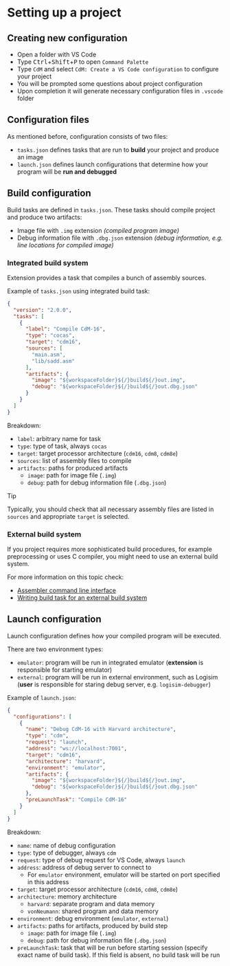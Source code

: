 # Setting up a project

## Creating new configuration 

- Open a folder with VS Code
- Type <kbd>Ctrl</kbd>+<kbd>Shift</kbd>+<kbd>P</kbd> to open `Command Palette`
- Type `CdM` and select `CdM: Create a VS Code configuration` to configure your project
- You will be prompted some questions about project configuration
- Upon completion it will generate necessary configuration files in `.vscode` folder

## Configuration files

As mentioned before, configuration consists of two files:
- `tasks.json` defines tasks that are run to **build** your project and produce an image
- `launch.json` defines launch configurations that determine how your program will be **run and debugged**

## Build configuration

Build tasks are defined in `tasks.json`. These tasks should compile project and produce two artifacts:
- Image file with `.img` extension *(compiled program image)*
- Debug information file with `.dbg.json` extension *(debug information, e.g. line locations for compiled image)*

### Integrated build system

Extension provides a task that compiles a bunch of assembly sources.

Example of `tasks.json` using integrated build task:

```json
{
  "version": "2.0.0",
  "tasks": [
    {
      "label": "Compile CdM-16",
      "type": "cocas",
      "target": "cdm16",
      "sources": [
        "main.asm",
        "lib/sadd.asm"
      ],
      "artifacts": {
        "image": "${workspaceFolder}${/}build${/}out.img",
        "debug": "${workspaceFolder}${/}build${/}out.dbg.json"
      }
    }
  ]
}
```

Breakdown:
- `label`: arbitrary name for task
- `type`: type of task, always `cocas`
- `target`: target processor architecture (`cdm16`, `cdm8`, `cdm8e`)
- `sources`: list of assembly files to compile
- `artifacts`: paths for produced artifacts
  - `image`: path for image file (`.img`)
  - `debug`: path for debug information file (`.dbg.json`)

> [!TIP]
> Typically, you should check that all necessary assembly files are listed in `sources` and appropriate `target` is selected.

### External build system

If you project requires more sophisticated build procedures, for example preprocessing or uses C compiler, you might need to use an external build system.

For more information on this topic check:
- [Assembler command line interface](./7-using-cli.md)
- [Writing build task for an external build system](./8-external-build-systems.md)

## Launch configuration

Launch configuration defines how your compiled program will be executed.

There are two environment types:
- `emulator`: program will be run in integrated emulator (**extension** is responsible for starting emulator)
- `external`: program will be run in external environment, such as Logisim (**user** is responsible for staring debug server, e.g. `logisim-debugger`)

Example of `launch.json`:

```json
{
  "configurations": [
    {
      "name": "Debug CdM-16 with Harvard architecture",
      "type": "cdm",
      "request": "launch",
      "address": "ws://localhost:7001",
      "target": "cdm16",
      "architecture": "harvard",
      "environment": "emulator",
      "artifacts": {
        "image": "${workspaceFolder}${/}build${/}out.img",
        "debug": "${workspaceFolder}${/}build${/}out.dbg.json"
      },
      "preLaunchTask": "Compile CdM-16"
    }
  ]
}
```

Breakdown:
- `name`: name of debug configuration
- `type`: type of debugger, always `cdm`
- `request`: type of debug request for VS Code, always `launch`
- `address`: address of debug server to connect to
  - For `emulator` environment, emulator will be started on port specified in this address
- `target`: target processor architecture (`cdm16`, `cdm8`, `cdm8e`)
- `architecture`: memory architecture 
  - `harvard`: separate program and data memory
  - `vonNeumann`: shared program and data memory
- `environment`: debug environment (`emulator`, `external`)
- `artifacts`: paths for artifacts, produced by build step
  - `image`: path for image file (`.img`)
  - `debug`: path for debug information file (`.dbg.json`)
- `preLaunchTask`: task that will be run before starting session (specify exact name of build task). If this field is absent, no build task will be run

